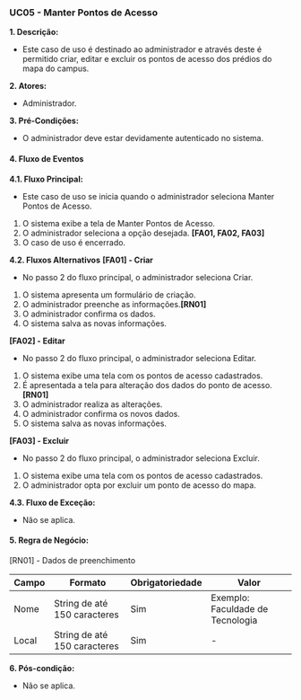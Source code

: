 ### UC05 - Manter Pontos de Acesso

**1. Descrição:** 
* Este caso de uso é destinado ao administrador e através deste é permitido criar, editar e excluir os pontos de acesso dos prédios do mapa do campus.

**2. Atores:** 
* Administrador.

**3. Pré-Condições:** 
* O administrador deve estar devidamente autenticado no sistema. 

#### 4. Fluxo de Eventos 

**4.1. Fluxo Principal:** 
* Este caso de uso se inicia quando o administrador seleciona Manter Pontos de Acesso.
1. O sistema exibe a tela de Manter Pontos de Acesso.
2. O administrador seleciona a opção desejada. **[FA01, FA02, FA03]**
3. O caso de uso é encerrado. 

**4.2. Fluxos Alternativos**
**[FA01] - Criar**
* No passo 2 do fluxo principal, o administrador seleciona Criar.
1. O sistema apresenta um formulário de criação.
2. O administrador preenche as informações.**[RN01]**
3. O administrador confirma os dados.
4. O sistema salva as novas informações.

**[FA02] - Editar**
* No passo 2 do fluxo principal, o administrador seleciona Editar.
1. O sistema exibe uma tela com os pontos de acesso cadastrados. 
2. É apresentada a tela para alteração dos dados do ponto de acesso.**[RN01]**
3. O administrador realiza as alterações.
4. O administrador confirma os novos dados.
5. O sistema salva as novas informações.

**[FA03] - Excluir**
* No passo 2 do fluxo principal, o administrador seleciona Excluir.
1. O sistema exibe uma tela com os pontos de acesso cadastrados.
2. O administrador opta por excluir um ponto de acesso do mapa.

**4.3. Fluxo de Exceção:** 
* Não se aplica.

#### 5. Regra de Negócio: 
[RN01] - Dados de preenchimento

| Campo | Formato                      | Obrigatoriedade | Valor                            |
|-------|------------------------------|-----------------|----------------------------------|
| Nome  | String de até 150 caracteres | Sim             | Exemplo: Faculdade de Tecnologia |
| Local | String de até 150 caracteres | Sim             | -                                |

**6. Pós-condição:** 
* Não se aplica.
